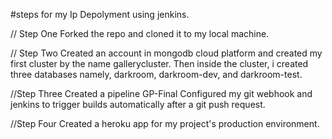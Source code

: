 #steps for my Ip Depolyment using jenkins.

// Step One
Forked the repo and cloned it to my local machine.

// Step Two
Created an account in mongodb cloud platform and created my first cluster by the name gallerycluster. Then inside the cluster, i created three databases namely, darkroom, darkroom-dev, and darkroom-test.

//Step Three
Created a pipeline GP-Final
Configured my git webhook and jenkins to trigger builds automatically after a git push request.

//Step Four
Created a heroku app for my project's production environment.
